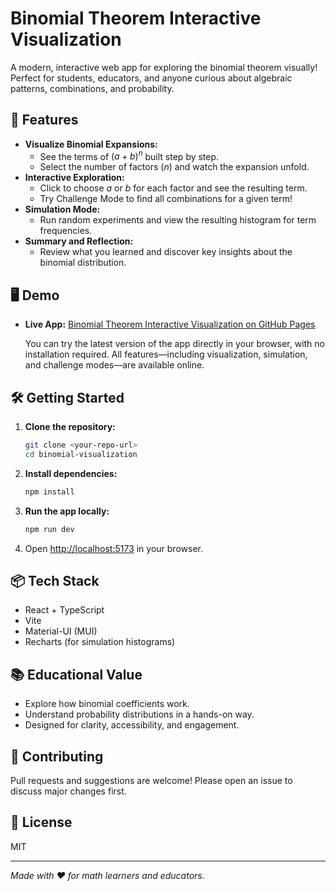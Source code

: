 # Binomial Theorem Interactive Visualization

A modern, interactive web app for exploring the binomial theorem visually! Perfect for students, educators, and anyone curious about algebraic patterns, combinations, and probability.

## 🚀 Features

- **Visualize Binomial Expansions:**
  - See the terms of $(a+b)^n$ built step by step.
  - Select the number of factors ($n$) and watch the expansion unfold.
- **Interactive Exploration:**
  - Click to choose $a$ or $b$ for each factor and see the resulting term.
  - Try Challenge Mode to find all combinations for a given term!
- **Simulation Mode:**
  - Run random experiments and view the resulting histogram for term frequencies.
- **Summary and Reflection:**
  - Review what you learned and discover key insights about the binomial distribution.

## 🖥️ Demo

- **Live App:** [Binomial Theorem Interactive Visualization on GitHub Pages](https://motilinbal.github.io/binomial/)

  You can try the latest version of the app directly in your browser, with no installation required. All features—including visualization, simulation, and challenge modes—are available online.

## 🛠️ Getting Started

1. **Clone the repository:**
   ```bash
   git clone <your-repo-url>
   cd binomial-visualization
   ```
2. **Install dependencies:**
   ```bash
   npm install
   ```
3. **Run the app locally:**
   ```bash
   npm run dev
   ```
4. Open [http://localhost:5173](http://localhost:5173) in your browser.

## 📦 Tech Stack
- React + TypeScript
- Vite
- Material-UI (MUI)
- Recharts (for simulation histograms)

## 📚 Educational Value
- Explore how binomial coefficients work.
- Understand probability distributions in a hands-on way.
- Designed for clarity, accessibility, and engagement.

## 🤝 Contributing
Pull requests and suggestions are welcome! Please open an issue to discuss major changes first.

## 📄 License
MIT

---

*Made with ❤️ for math learners and educators.*
